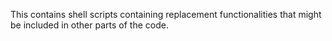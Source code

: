 This contains shell scripts containing replacement functionalities that might be included in other parts of the code.
